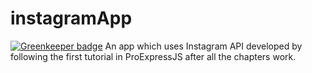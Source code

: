 # instagramApp

[![Greenkeeper badge](https://badges.greenkeeper.io/abdulhannanali/instagramApp.svg)](https://greenkeeper.io/)
An app which uses Instagram API developed by following the first tutorial in ProExpressJS after all the chapters work. 
